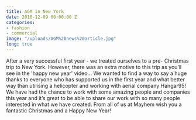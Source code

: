 ```yaml
---
title: AGM in New York
date: 2016-12-09 00:00:00 Z
categories:
- fashion
- commercial
image: "/uploads/AGM%20news%20article.jpg"
long: true
---
```


After a very successful first year - we treated ourselves to a pre- Christmas trip to New York. However, there was an extra motive to this trip as you’ll see in the 'happy new year' video...
We wanted to find a way to say a huge thanks to everyone who has supported us in the first year and what better way than utilising a helicopter and working with aerial company Hangar95! We have had the chance to work with some amazing people and companies this year and it’s great to be able to share our work with so many people interested in what we have created.
From all of us at Mayhem wish you a fantastic Christmas and a Happy New Year!
